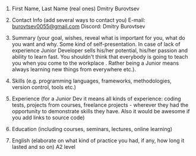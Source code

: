 1. First Name, Last Name (real ones)
  Dmitry  Burovtsev
2. Contact Info (add several ways to contact you)
    E-mail: burovtsev0055@gmail.com
    Discord: Dmitry Burovtsev
3. Summary (your goal, wishes, reveal what is important for you, what do you want and why.
Some kind of self-presentation. In case of lack of experience  Junior Developer sells his/her potential, his/her passion and ability to learn fast. You shouldn't think that everybody is going to teach you when you come to the workplace . Rather being a Junior means always
learning new things from everywhere etc.).


4. Skills (e.g. programming languages, frameworks, methodologies, version control, tools etc.)
5. Experience (for a Junior Dev it means all kinds of experience: coding tests, projects from courses,
freelance projects - wherever they had the opportunity to demonstrate skills they have.
Also it would be awesome if you add links to source code)
6. Education (including courses, seminars, lectures, online learning)
7. English (elaborate on what kind of practice you had, if any, how long it lasted and so on) 
    A2 level
